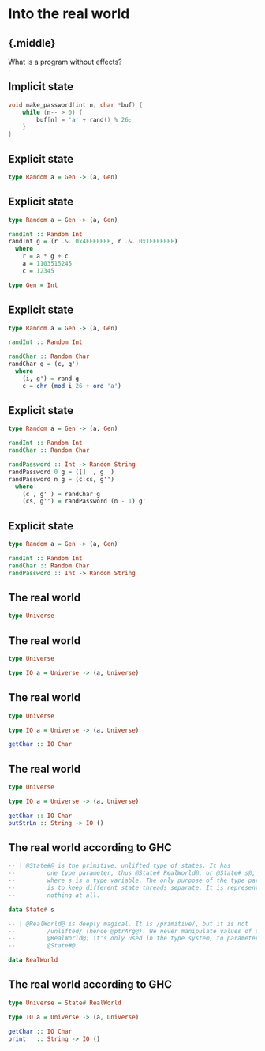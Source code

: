 # Into the real world

## {.middle}

What is a program without effects?

## Implicit state

```c
void make_password(int n, char *buf) {
    while (n-- > 0) {
        buf[n] = 'a' + rand() % 26;
    }
}
```

## Explicit state

```haskell
type Random a = Gen -> (a, Gen)
```

## Explicit state

```haskell
type Random a = Gen -> (a, Gen)
```

```haskell
randInt :: Random Int
randInt g = (r .&. 0x4FFFFFFF, r .&. 0x1FFFFFFF)
  where
    r = a * g + c 
    a = 1103515245
    c = 12345

type Gen = Int
```

## Explicit state

```haskell
type Random a = Gen -> (a, Gen)
```

```haskell
randInt :: Random Int
```

```haskell
randChar :: Random Char
randChar g = (c, g')
  where
    (i, g') = rand g
    c = chr (mod i 26 + ord 'a')
```

## Explicit state

```haskell
type Random a = Gen -> (a, Gen)
```

```haskell
randInt :: Random Int
randChar :: Random Char
```

```haskell
randPassword :: Int -> Random String
randPassword 0 g = ([]  , g  )
randPassword n g = (c:cs, g'')
  where
    (c , g' ) = randChar g
    (cs, g'') = randPassword (n - 1) g'
```

## Explicit state

```haskell
type Random a = Gen -> (a, Gen)
```

```haskell
randInt :: Random Int
randChar :: Random Char
randPassword :: Int -> Random String
```

## The real world

```haskell
type Universe
```

## The real world

```haskell
type Universe

type IO a = Universe -> (a, Universe)
```

## The real world

```haskell
type Universe

type IO a = Universe -> (a, Universe)

getChar :: IO Char
```

## The real world

```haskell
type Universe

type IO a = Universe -> (a, Universe)

getChar :: IO Char
putStrLn :: String -> IO ()
```

## The real world according to GHC

```haskell
-- | @State#@ is the primitive, unlifted type of states. It has
--         one type parameter, thus @State# RealWorld@, or @State# s@,
--         where s is a type variable. The only purpose of the type parameter
--         is to keep different state threads separate. It is represented by
--         nothing at all. 

data State# s

-- | @RealWorld@ is deeply magical. It is /primitive/, but it is not
--         /unlifted/ (hence @ptrArg@). We never manipulate values of type
--         @RealWorld@; it's only used in the type system, to parameterise
--         @State#@. 

data RealWorld
```

## The real world according to GHC

```haskell
type Universe = State# RealWorld

type IO a = Universe -> (a, Universe)

getChar :: IO Char
print   :: String -> IO ()
```
